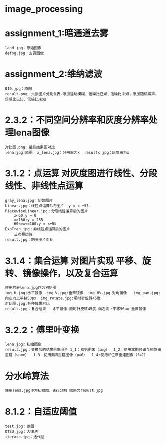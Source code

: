 # image_processing
# assignment_1:暗通道去雾
	land.jpg：原始图像
	defog.jpg：去雾图像
# assignment_2:维纳滤波
	019.jpg：原图
	result.png：六张图片分别代表-添加运动模糊、信噪比已知、信噪比未知；添加随机噪声、信噪比已知、信噪比未知
# 2.3.2：不同空间分辨率和灰度分辨率处理lena图像
	对比图.png：最终结果图对比
	lena.jpg:原图  x_lena.jpg：分辨率为x  resultx.jpg：灰度级为x
# 3.1.2：点运算 对灰度图进行线性、分段线性、非线性点运算
	gray_lena.jpg：初始图片
	Linear.jpg：线性点运算后的图片  y = x +55
	PiecewiseLinear.jpg：分段线性运算后的图片 
		x<60:y = 0
		x>160:y = 255
		60<=x<=160:y = x+55
	ExpTran.jpg：非线性点运算后的图片
		三次幂运算
	result.jpg：四张图片对比 
# 3.1.4：集合运算 对图片实现 平移、旋转、镜像操作，以及复合运算
	使用的是lena.jpg作为初始图
	img_H.jpg:水平镜像  img_V.jpg:垂直镜像  img_HV.jpg:对角镜像   img_pan.jpg:向左向上平移50px  img_rotate.jpg:顺时针旋转45度   
	对比图.jpg:各种效果对比
	result.jpg：复合结果 - 水平镜像-顺时针旋转45度-向左向上平移50px-垂直镜像
# 3.2.2：傅里叶变换
	lena.jpg：初始图像
	result.jpg：变换后的结果图像组合 1_1：初始图像（img）  1_2：使用本图频谱与相位谱重建（same）  1_3：使用频谱重建图像（p=0）  1_4:使用相位谱重建图像（f=1）
# 分水岭算法
	使用lena.jpg作为初始图，进行分割 结果为result.jpg
# 8.1.2：自适应阈值
	test.jpg：原图
	OTSU.jpg：大律法
	iterate.jpg：迭代法
